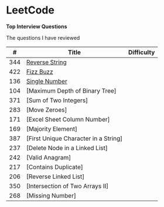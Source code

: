 # LeetCode
**Top Interview Questions**

The questions I have reviewed

| # | Title |  Difficulty |
| --- | --- | --- |
| 344 | [Reverse String ](https://github.com/zhan2661/LeetCode/blob/master/Java/reverseString.java) |      |
| 422 | [Fizz Buzz](https://github.com/zhan2661/LeetCode/blob/master/Java/fizzBuzz.java) |     |
| 136 | [Single Number](https://github.com/zhan2661/LeetCode/blob/master/Java/singleNumber.java) |  |
| 104 | [Maximum Depth of Binary Tree] |  |
| 371 | [Sum of Two Integers]    |  |
| 283 | 	[Move Zeroes]    |  |
| 171 | [Excel Sheet Column Number]    | |
| 169 | [Majority Element]    | |
| 387 | [First Unique Character in a String]   |  |
| 237 | [Delete Node in a Linked List]  |  |
| 242 | [Valid Anagram]    |  |
| 217 | [Contains Duplicate]  |  |
| 206 | [Reverse Linked List]  |  |
| 350 | [Intersection of Two Arrays II] |  |
| 268 | [Missing Number]   |  |
